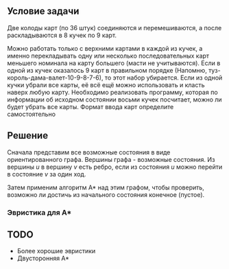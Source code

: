 ## Условие задачи
Две колоды карт (по 36 штук) соединяются и перемешиваются, а после раскладываются в 8 кучек по 9 карт.
 
Можно работать только с верхними картами в каждой из кучек, а именно перекладывать одну или несколько последовательных карт меньшего номинала на карту большего (масти не учитываются).
Если в одной из кучек оказалось 9 карт в правильном порядке (Напомню, туз-король-дама-валет-10-9-8-7-6), то этот набор убирается.
Если из одной кучки убрали все карты, её всё ещё можно использовать и класть наверх любую карту.
Необходимо реализовать программу, которая по информации об исходном состоянии восьми кучек посчитает, можно ли будет убрать все карты.
Формат ввода карт определите самостоятельно
 
## Решение
 
Сначала представим все возможные состояния в виде ориентированного графа. Вершины графа - возможные состояния.
Из вершины *u* в вершину *v* есть ребро, если из состояния *u* можно перейти в состояние *v* за один ход.
 
Затем применим алгоритм A* над этим графом, чтобы проверить, возможно ли достичь из начального состояния конечное (пустое).
 
### Эвристика для A*
 
 
 
## TODO
- Более хорошие эвристики
- Двусторонняя A*